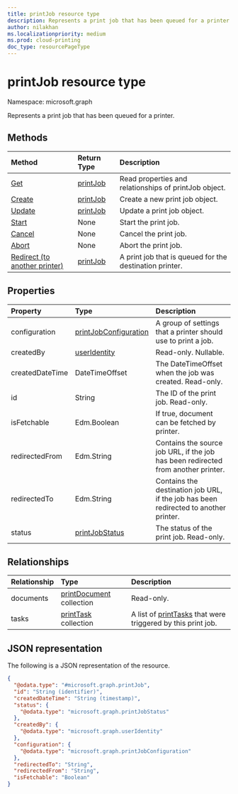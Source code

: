 ```yaml
---
title: printJob resource type
description: Represents a print job that has been queued for a printer.
author: nilakhan
ms.localizationpriority: medium
ms.prod: cloud-printing
doc_type: resourcePageType
---
```


# printJob resource type

Namespace: microsoft.graph

Represents a print job that has been queued for a printer.

## Methods
| Method       | Return Type | Description |
|:-------------|:------------|:------------|
| [Get](../api/printjob-get.md) | [printJob](printjob.md) | Read properties and relationships of printJob object. |
| [Create](../api/printer-post-jobs.md) | [printJob](printjob.md) | Create a new print job object. |
| [Update](../api/printjob-update.md) | [printJob](printjob.md) | Update a print job object. |
| [Start](../api/printjob-start.md)|None|Start the print job.|
| [Cancel](../api/printjob-cancel.md)|None|Cancel the print job.|
| [Abort](../api/printjob-abort.md)|None|Abort the print job.|
| [Redirect (to another printer)](../api/printjob-redirect.md) | [printJob](printjob.md) | A print job that is queued for the destination printer. |


## Properties
|Property|Type|Description|
|:---|:---|:---|
|configuration|[printJobConfiguration](printJobConfiguration.md)|A group of settings that a printer should use to print a job.|
|createdBy|[userIdentity](useridentity.md)| Read-only. Nullable.|
|createdDateTime|DateTimeOffset|The DateTimeOffset when the job was created. Read-only.|
|id|String|The ID of the print job. Read-only.|
|isFetchable|Edm.Boolean|If true, document can be fetched by printer.|
|redirectedFrom|Edm.String|Contains the source job URL, if the job has been redirected from another printer.|
|redirectedTo|Edm.String|Contains the destination job URL, if the job has been redirected to another printer.|
|status|[printJobStatus](printjobstatus.md)|The status of the print job. Read-only.|

## Relationships
|Relationship|Type|Description|
|:---|:---|:---|
|documents|[printDocument](printdocument.md) collection| Read-only.|
|tasks|[printTask](printtask.md) collection|A list of [printTasks](printtask.md) that were triggered by this print job.|

## JSON representation
The following is a JSON representation of the resource.
<!-- {
  "blockType": "resource",
  "keyProperty": "id",
  "@odata.type": "microsoft.graph.printJob",
  "openType": false
}
-->
``` json
{
  "@odata.type": "#microsoft.graph.printJob",
  "id": "String (identifier)",
  "createdDateTime": "String (timestamp)",
  "status": {
    "@odata.type": "microsoft.graph.printJobStatus"
  },
  "createdBy": {
    "@odata.type": "microsoft.graph.userIdentity"
  },
  "configuration": {
    "@odata.type": "microsoft.graph.printJobConfiguration"
  },
  "redirectedTo": "String",
  "redirectedFrom": "String",
  "isFetchable": "Boolean"
}
```

